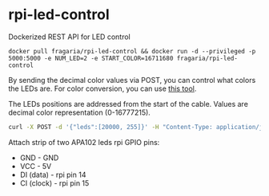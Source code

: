 # rpi-led-control

Dockerized REST API for LED control

```
docker pull fragaria/rpi-led-control && docker run -d --privileged -p 5000:5000 -e NUM_LED=2 -e START_COLOR=16711680 fragaria/rpi-led-control
```

By sending the decimal color values via POST, you can control what colors the LEDs are.
For color conversion, you can use [this tool](https://convertingcolors.com/).

The LEDs positions are addressed from the start of the cable. Values are decimal color representation (0-16777215).

```sh
curl -X POST -d '{"leds":[20000, 255]}' -H "Content-Type: application/json" http://10.192.202.91:5000
```

Attach strip of two APA102 leds rpi GPIO pins:
- GND - GND
- VCC - 5V
- DI (data) - rpi pin 14
- CI (clock) - rpi pin 15
